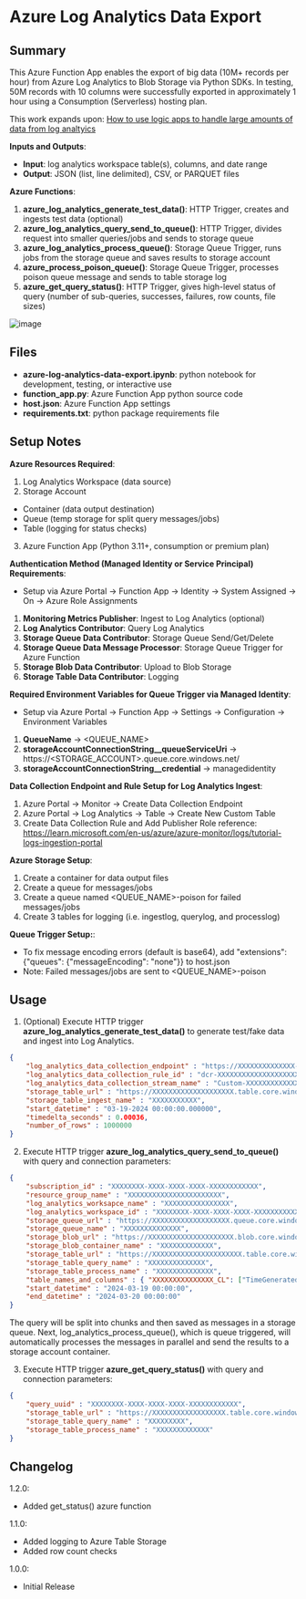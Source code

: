 # Azure Log Analytics Data Export

## Summary

This Azure Function App enables the export of big data (10M+ records per hour) from Azure Log Analytics to Blob Storage via Python SDKs. In testing, 50M records with 10 columns were successfully exported in approximately 1 hour using a Consumption (Serverless) hosting plan.

This work expands upon: [How to use logic apps to handle large amounts of data from log analtyics](https://techcommunity.microsoft.com/t5/azure-integration-services-blog/how-to-use-logic-apps-to-handle-large-amount-of-data-from-log/ba-p/2797466)

<b>Inputs and Outputs</b>:
- <b>Input</b>: log analytics workspace table(s), columns, and date range
- <b>Output</b>: JSON (list, line delimited), CSV, or PARQUET files

<b>Azure Functions</b>:
1. <b>azure_log_analytics_generate_test_data()</b>: HTTP Trigger, creates and ingests test data (optional)
2. <b>azure_log_analytics_query_send_to_queue()</b>: HTTP Trigger, divides request into smaller queries/jobs and sends to storage queue
3. <b>azure_log_analytics_process_queue()</b>: Storage Queue Trigger, runs jobs from the storage queue and saves results to storage account
4. <b>azure_process_poison_queue()</b>: Storage Queue Trigger, processes poison queue message and sends to table storage log
5. <b>azure_get_query_status()</b>: HTTP Trigger, gives high-level status of query (number of sub-queries, successes, failures, row counts, file sizes)

![image](https://github.com/dtagler/azure-log-analytics-data-export/assets/108005114/578934a8-5d34-4109-aa54-77b98ce47157)

## Files

- <b>azure-log-analytics-data-export.ipynb</b>: python notebook for development, testing, or interactive use
- <b>function_app.py</b>: Azure Function App python source code
- <b>host.json</b>: Azure Function App settings
- <b>requirements.txt</b>: python package requirements file

## Setup Notes

<b>Azure Resources Required</b>:
1. Log Analytics Workspace (data source)
2. Storage Account
- Container (data output destination)
- Queue (temp storage for split query messages/jobs)
- Table (logging for status checks)
3. Azure Function App (Python 3.11+, consumption or premium plan)

<b>Authentication Method (Managed Identity or Service Principal) Requirements</b>:
- Setup via Azure Portal -> Function App -> Identity -> System Assigned -> On -> Azure Role Assignments
1. <b>Monitoring Metrics Publisher</b>: Ingest to Log Analytics (optional)
2. <b>Log Analytics Contributor</b>: Query Log Analytics
3. <b>Storage Queue Data Contributor</b>: Storage Queue Send/Get/Delete
4. <b>Storage Queue Data Message Processor</b>: Storage Queue Trigger for Azure Function
5. <b>Storage Blob Data Contributor</b>: Upload to Blob Storage
6. <b>Storage Table Data Contributor</b>: Logging

<b>Required Environment Variables for Queue Trigger via Managed Identity</b>: 
- Setup via Azure Portal -> Function App -> Settings -> Configuration -> Environment Variables
1. <b>QueueName</b> -> <QUEUE_NAME>
2. <b>storageAccountConnectionString__queueServiceUri</b> -> https://<STORAGE_ACCOUNT>.queue.core.windows.net/
3. <b>storageAccountConnectionString__credential</b> -> managedidentity

<b>Data Collection Endpoint and Rule Setup for Log Analytics Ingest</b>:
1. Azure Portal -> Monitor -> Create Data Collection Endpoint
2. Azure Portal -> Log Analytics -> Table -> Create New Custom Table
3. Create Data Collection Rule and Add Publisher Role 
reference: https://learn.microsoft.com/en-us/azure/azure-monitor/logs/tutorial-logs-ingestion-portal

<b>Azure Storage Setup</b>:
1. Create a container for data output files
2. Create a queue for messages/jobs
3. Create a queue named <QUEUE_NAME>-poison for failed messages/jobs
4. Create 3 tables for logging (i.e. ingestlog, querylog, and processlog)

<b>Queue Trigger Setup:</b>:
- To fix message encoding errors (default is base64), add "extensions": {"queues": {"messageEncoding": "none"}} to host.json
- Note: Failed messages/jobs are sent to <QUEUE_NAME>-poison
  
## Usage

1. (Optional) Execute HTTP trigger <b>azure_log_analytics_generate_test_data()</b> to generate test/fake data and ingest into Log Analytics. 

```json
{
    "log_analytics_data_collection_endpoint" : "https://XXXXXXXXXXXXXX-XXXXXXX.XXXXXX.ingest.monitor.azure.com",
    "log_analytics_data_collection_rule_id" : "dcr-XXXXXXXXXXXXXXXXXXXXXXXXXXXX",
    "log_analytics_data_collection_stream_name" : "Custom-XXXXXXXXXXXXXXXX_CL",
    "storage_table_url" : "https://XXXXXXXXXXXXXXXXXXXX.table.core.windows.net/",
    "storage_table_ingest_name" : "XXXXXXXXXXX",
    "start_datetime" : "03-19-2024 00:00:00.000000",
    "timedelta_seconds" : 0.00036,
    "number_of_rows" : 1000000
}
```

2. Execute HTTP trigger <b>azure_log_analytics_query_send_to_queue()</b> with query and connection parameters:

```json
{
    "subscription_id" : "XXXXXXXX-XXXX-XXXX-XXXX-XXXXXXXXXXXX",
    "resource_group_name" : "XXXXXXXXXXXXXXXXXXXXXXX",
    "log_analytics_worksapce_name" : "XXXXXXXXXXXXXXXX",
    "log_analytics_workspace_id" : "XXXXXXXX-XXXX-XXXX-XXXX-XXXXXXXXXXXX",
    "storage_queue_url" : "https://XXXXXXXXXXXXXXXXXXX.queue.core.windows.net/",
    "storage_queue_name" : "XXXXXXXXXXXXXX",
    "storage_blob_url" : "https://XXXXXXXXXXXXXXXXXXXXX.blob.core.windows.net/",
    "storage_blob_container_name" : "XXXXXXXXXXXXX",
    "storage_table_url" : "https://XXXXXXXXXXXXXXXXXXXXXX.table.core.windows.net/",
    "storage_table_query_name" : "XXXXXXXXXXXXXX",
    "storage_table_process_name" : "XXXXXXXXXXXXXX",
    "table_names_and_columns" : { "XXXXXXXXXXXXXXX_CL": ["TimeGenerated","DataColumn1","DataColumn2","DataColumn3","DataColumn4","DataColumn5","DataColumn6","DataColumn7","DataColumn8","DataColumn9"]},
    "start_datetime" : "2024-03-19 00:00:00",
    "end_datetime" : "2024-03-20 00:00:00"
}
```
The query will be split into chunks and then saved as messages in a storage queue. Next, log_analytics_process_queue(), which is queue triggered, will automatically processes the messages in parallel and send the results to a storage account container. 

3. Execute HTTP trigger <b>azure_get_query_status()</b> with query and connection parameters:

```json
{
    "query_uuid" : "XXXXXXXX-XXXX-XXXX-XXXX-XXXXXXXXXXXX",
    "storage_table_url" : "https://XXXXXXXXXXXXXXXXXX.table.core.windows.net/",
    "storage_table_query_name" : "XXXXXXXXX",
    "storage_table_process_name" : "XXXXXXXXXXXXX"
}
```

## Changelog

1.2.0:
- Added get_status() azure function

1.1.0:
- Added logging to Azure Table Storage
- Added row count checks

1.0.0:
- Initial Release
